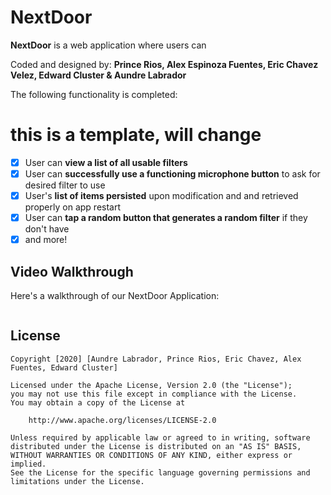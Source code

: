 # NextDoor

**NextDoor** is a web application where users can 

Coded and designed by: **Prince Rios, Alex Espinoza Fuentes, Eric Chavez Velez, Edward Cluster & Aundre Labrador**

The following functionality is completed:

# this is a template, will change
* [x] User can **view a list of all usable filters**
* [x] User can **successfully use a functioning microphone button** to ask for desired filter to use
* [x] User's **list of items persisted** upon modification and and retrieved properly on app restart
* [x] User can **tap a random button that generates a random filter** if they don't have 
* [x] and more!

## Video Walkthrough

Here's a walkthrough of our NextDoor Application:

<img src=''>

## License

    Copyright [2020] [Aundre Labrador, Prince Rios, Eric Chavez, Alex Fuentes, Edward Cluster]

    Licensed under the Apache License, Version 2.0 (the "License");
    you may not use this file except in compliance with the License.
    You may obtain a copy of the License at

        http://www.apache.org/licenses/LICENSE-2.0

    Unless required by applicable law or agreed to in writing, software
    distributed under the License is distributed on an "AS IS" BASIS,
    WITHOUT WARRANTIES OR CONDITIONS OF ANY KIND, either express or implied.
    See the License for the specific language governing permissions and
    limitations under the License.
